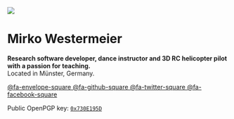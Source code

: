 ![][gravatar]

# Mirko Westermeier

**Research software developer, dance instructor and 3D RC helicopter pilot with a passion for teaching.**  
Located in Münster, Germany.

[ @fa-envelope-square ][mail]
[ @fa-github-square ][github]
[ @fa-twitter-square ][twitter]
[ @fa-facebook-square ][facebook]

Public OpenPGP key: [`0x730E195D`][key]

[gravatar]: https://gravatar.com/avatar/2321454fdd1cd19ff478bec4ca5b163f?s=200
[mail]: mailto:mirko@westermeier.de
[github]: https://github.com/memowe
[twitter]: https://twitter.com/memowe
[facebook]: https://facebook.com/mirko.westermeier
[key]: 730E195D.asc
